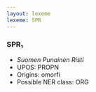 ```yaml
---
layout: lexeme
lexeme: SPR
---
```


###  SPR₁

* _Suomen Punainen Risti_
* UPOS:  PROPN
* Origins: omorfi 
* Possible NER class:  ORG

